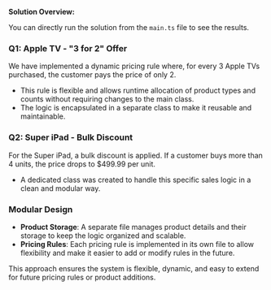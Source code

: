 
**Solution Overview:**

You can directly run the solution from the `main.ts` file to see the results.

### Q1: Apple TV - "3 for 2" Offer
We have implemented a dynamic pricing rule where, for every 3 Apple TVs purchased, the customer pays the price of only 2.  
- This rule is flexible and allows runtime allocation of product types and counts without requiring changes to the main class.  
- The logic is encapsulated in a separate class to make it reusable and maintainable.

### Q2: Super iPad - Bulk Discount
For the Super iPad, a bulk discount is applied. If a customer buys more than 4 units, the price drops to $499.99 per unit.  
- A dedicated class was created to handle this specific sales logic in a clean and modular way.

### Modular Design
- **Product Storage**: A separate file manages product details and their storage to keep the logic organized and scalable.
- **Pricing Rules**: Each pricing rule is implemented in its own file to allow flexibility and make it easier to add or modify rules in the future.

This approach ensures the system is flexible, dynamic, and easy to extend for future pricing rules or product additions.
